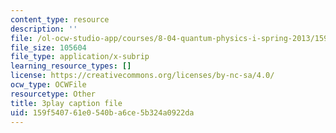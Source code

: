 ```yaml
---
content_type: resource
description: ''
file: /ol-ocw-studio-app/courses/8-04-quantum-physics-i-spring-2013/159f540761e0540ba6ce5b324a0922da_Ei8CFin00PY.vtt
file_size: 105604
file_type: application/x-subrip
learning_resource_types: []
license: https://creativecommons.org/licenses/by-nc-sa/4.0/
ocw_type: OCWFile
resourcetype: Other
title: 3play caption file
uid: 159f5407-61e0-540b-a6ce-5b324a0922da
---
```

